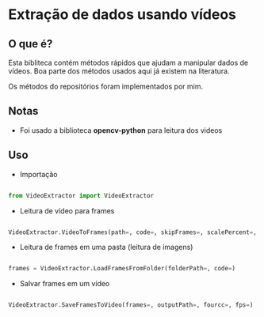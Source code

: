 # Extração de dados usando vídeos

## O que é?

Esta bibliteca contém métodos rápidos que ajudam a manipular dados de vídeos. Boa parte dos métodos usados aqui já existem na literatura.

Os métodos do repositórios foram implementados por mim.

## Notas
 - Foi usado a biblioteca **opencv-python** para leitura dos videos

## Uso

* Importação

```python

from VideoExtractor import VideoExtractor

```

* Leitura de vídeo para frames

```python

VideoExtractor.VideoToFrames(path=, code=, skipFrames=, scalePercent=, outputFolderPath=)

```

* Leitura de frames em uma pasta (leitura de imagens)

```python

frames = VideoExtractor.LoadFramesFromFolder(folderPath=, code=)

```

* Salvar frames em um vídeo

```python

VideoExtractor.SaveFramesToVideo(frames=, outputPath=, fourcc=, fps=)

```



